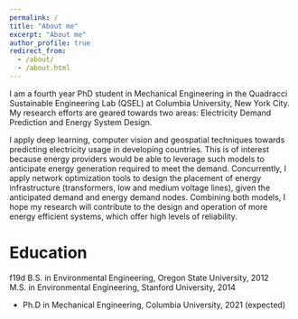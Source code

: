 ```yaml
---
permalink: /
title: "About me"
excerpt: "About me"
author_profile: true
redirect_from: 
  - /about/
  - /about.html
---
```


I am a fourth year PhD student in Mechanical Engineering in the Quadracci Sustainable Engineering Lab (QSEL) at Columbia University, New York City. My research efforts are geared towards two areas: Electricity Demand Prediction and Energy System Design. 

I apply deep learning, computer vision and geospatial techniques towards predicting electricity usage in developing countries. This is of interest because energy providers would be able to leverage such models to anticipate energy generation required to meet the demand. Concurrently, I apply network optimization tools to design the placement of energy infrastructure (transformers, low and medium voltage lines), given the anticipated demand and energy demand nodes. Combining both models, I hope my research will contribute to the design and operation of more energy efficient systems, which offer high levels of reliability. 


Education
======
f19d B.S. in Environmental Engineering, Oregon State University, 2012    
<i class="fas fa-graduation-cap"></i> M.S. in Environmental Engineering, Stanford University, 2014
 * Ph.D in Mechanical Engineering, Columbia University, 2021 (expected)
